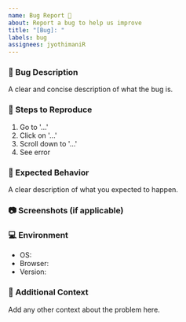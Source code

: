 ```yaml
---
name: Bug Report 🐞
about: Report a bug to help us improve
title: "[Bug]: "
labels: bug
assignees: jyothimaniR
---
```


### 🐛 Bug Description
A clear and concise description of what the bug is.

### 🔁 Steps to Reproduce
1. Go to '...'
2. Click on '...'
3. Scroll down to '...'
4. See error

### 🧠 Expected Behavior
A clear description of what you expected to happen.

### 📷 Screenshots (if applicable)

### 💻 Environment
- OS:
- Browser:
- Version:

### 📌 Additional Context
Add any other context about the problem here.
